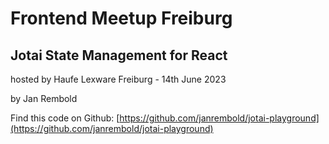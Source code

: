# Frontend Meetup Freiburg

## Jotai State Management for React

hosted by Haufe Lexware Freiburg - 14th June 2023

by Jan Rembold

Find this code on Github: [https://github.com/janrembold/jotai-playground](https://github.com/janrembold/jotai-playground)
